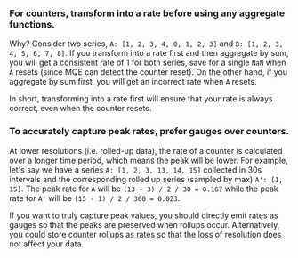 ### For counters, transform into a rate **before** using any aggregate functions.

Why? Consider two series, `A: [1, 2, 3, 4, 0, 1, 2, 3]` and `B: [1, 2, 3, 4, 5, 6, 7, 8]`. If you transform into a rate first and then aggregate by sum, you will get a consistent rate of 1 for both series, save for a single `NaN` when `A` resets (since MQE can detect the counter reset). On the other hand, if you aggregate by sum first, you will get an incorrect rate when `A` resets.

In short, transforming into a rate first will ensure that your rate is always correct, even when the counter resets.

### To accurately capture peak rates, prefer gauges over counters.

At lower resolutions (i.e. rolled-up data), the rate of a counter is calculated over a longer time period, which means the peak will be lower. For example, let's say we have a series `A: [1, 2, 3, 13, 14, 15]` collected in 30s intervals and the corresponding rolled up series (sampled by max) `A': [1, 15]`. The peak rate for `A` will be `(13 - 3) / 2 / 30 = 0.167` while the peak rate for `A'` will be `(15 - 1) / 2 / 300 = 0.023`.

If you want to truly capture peak values, you should directly emit rates as gauges so that the peaks are preserved when rollups occur. Alternatively, you could store counter rollups as rates so that the loss of resolution does not affect your data.